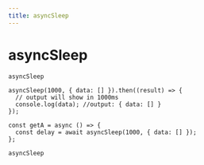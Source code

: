 ```yaml
---
title: asyncSleep
---
```


# asyncSleep

`asyncSleep`

```tsx | pure
asyncSleep(1000, { data: [] }).then((result) => {
  // output will show in 1000ms
  console.log(data); //output: { data: [] }
});

const getA = async () => {
  const delay = await asyncSleep(1000, { data: [] });
};
```

<code src="./demo.tsx">asyncSleep</code>
